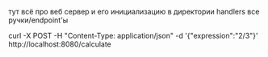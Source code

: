 тут всё про веб сервер и его инициализацию
в директории handlers все ручки/endpoint'ы

curl -X POST -H "Content-Type: application/json" -d '{"expression":"2/3"}' http://localhost:8080/calculate